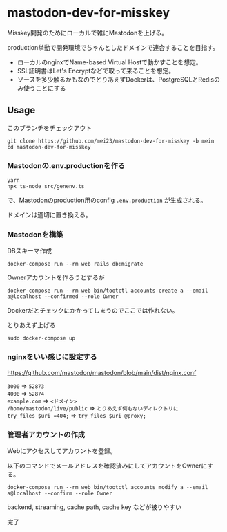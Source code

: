 # mastodon-dev-for-misskey

Misskey開発のためにローカルで雑にMastodonを上げる。

production挙動で開発環境でちゃんとしたドメインで連合することを目指す。

- ローカルのnginxでName-based Virtual Hostで動かすことを想定。
- SSL証明書はLet's Encryptなどで取って来ることを想定。
- ソースを多少触るかもなのでとりあえずDockerは、PostgreSQLとRedisのみ使うことにする

## Usage

このブランチをチェックアウト
```
git clone https://github.com/mei23/mastodon-dev-for-misskey -b mein
cd mastodon-dev-for-misskey
```

### Mastodonの.env.productionを作る

```
yarn
npx ts-node src/genenv.ts
```
で、Mastodonのproduction用のconfig `.env.production` が生成される。

ドメインは適切に置き換える。

### Mastodonを構築

DBスキーマ作成
```
docker-compose run --rm web rails db:migrate
```

Ownerアカウントを作ろうとするが
```
docker-compose run --rm web bin/tootctl accounts create a --email a@localhost --confirmed --role Owner
```
Dockerだとチェックにかかってしまうのでここでは作れない。

とりあえず上げる
```
sudo docker-compose up
```

### nginxをいい感じに設定する
https://github.com/mastodon/mastodon/blob/main/dist/nginx.conf

`3000` => `52873`  
`4000` => `52874`  
`example.com` => `<ドメイン>`  
`/home/mastodon/live/public` => `とりあえず何もないディレクトリに`  
`try_files $uri =404;` => `try_files $uri @proxy;`  

### 管理者アカウントの作成

Webにアクセスしてアカウントを登録。

以下のコマンドでメールアドレスを確認済みにしてアカウントをOwnerにする。
```
docker-compose run --rm web bin/tootctl accounts modify a --email a@localhost --confirm --role Owner
```

backend, streaming, cache path, cache key などが被りやすい

完了
